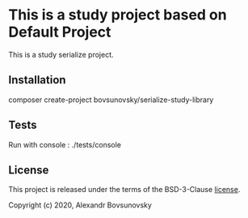 This is a study project based on  Default Project
===============
This is a study serialize project.

Installation
------------
composer create-project bovsunovsky/serialize-study-library

Tests
-----
Run with console : ./tests/console

License
-------
This project is released under the terms of the BSD-3-Clause [license](LICENSE).

Copyright (c) 2020, Alexandr Bovsunovsky

